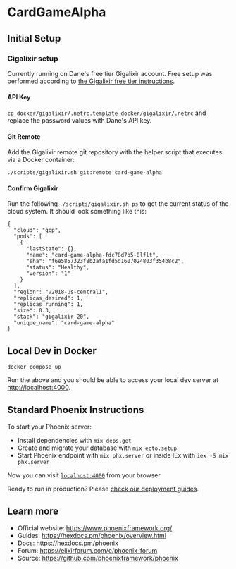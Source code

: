 # CardGameAlpha

## Initial Setup

### Gigalixir setup

Currently running on Dane's free tier Gigalixir account. Free setup was performed according to [the Gigalixir free tier instructions](https://gigalixir.readthedocs.io/en/latest/getting-started-guide.html#prerequisites).

#### API Key

`cp docker/gigalixir/.netrc.template docker/gigalixir/.netrc` and replace the password values with Dane's API key.

#### Git Remote

Add the Gigalixir remote git repository with the helper script that executes via a Docker container:

```
./scripts/gigalixir.sh git:remote card-game-alpha
```

#### Confirm Gigalixir

Run the following `./scripts/gigalixir.sh ps` to get the current status of the cloud system. It should look something like this:

```
{
  "cloud": "gcp",
  "pods": [
    {
      "lastState": {},
      "name": "card-game-alpha-fdc78d7b5-8lflt",
      "sha": "f6e5857323f8b2afa1fd5d1607024803f354b8c2",
      "status": "Healthy",
      "version": "1"
    }
  ],
  "region": "v2018-us-central1",
  "replicas_desired": 1,
  "replicas_running": 1,
  "size": 0.3,
  "stack": "gigalixir-20",
  "unique_name": "card-game-alpha"
}
```

## Local Dev in Docker

```
docker compose up
```

Run the above and you should be able to access your local dev server at [http://localhost:4000](http://localhost:4000).

## Standard Phoenix Instructions

To start your Phoenix server:

  * Install dependencies with `mix deps.get`
  * Create and migrate your database with `mix ecto.setup`
  * Start Phoenix endpoint with `mix phx.server` or inside IEx with `iex -S mix phx.server`

Now you can visit [`localhost:4000`](http://localhost:4000) from your browser.

Ready to run in production? Please [check our deployment guides](https://hexdocs.pm/phoenix/deployment.html).

## Learn more

  * Official website: https://www.phoenixframework.org/
  * Guides: https://hexdocs.pm/phoenix/overview.html
  * Docs: https://hexdocs.pm/phoenix
  * Forum: https://elixirforum.com/c/phoenix-forum
  * Source: https://github.com/phoenixframework/phoenix
